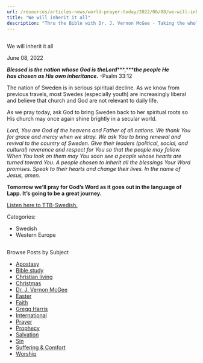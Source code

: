 ```yaml
---
url: /resources/articles-news/world-prayer-today/2022/06/08/we-will-inherit-it-all
title: "We will inherit it all"
description: "Thru the Bible with Dr. J. Vernon McGee - Taking the whole Word to the whole world"
---
```







## 
 We will inherit it all


June 08, 2022
![]()




***Blessed is the nation whose God is the******Lord******,******the people He has chosen as His own inheritance.*** -Psalm 33:12

The nation of Sweden is in serious spiritual decline. As we know from previous travels, most Swedes (especially youth) are increasingly liberal and believe that church and God are not relevant to daily life.

As we pray today, ask God to bring Sweden back to her spiritual roots so His church may once again shine brightly in a secular world.

*Lord, You are God of the heavens and Father of all nations. We thank You for grace and mercy when we stray. We ask You to bring renewal and revival to the country of Sweden. Give their leaders (political, social, and cultural) reverence and respect for You so that the people may follow. When You look on them may You soon see a people whose hearts are turned toward You. A people chosen to inherit all the blessings Your Word promises. Speak to their hearts and change their lives. In the name of Jesus, amen.*

**Tomorrow we’ll pray for God’s Word as it goes out in the language of Lapp. It’s going to be a great journey.**

[Listen here to TTB-Swedish.](https://ttb.twr.org/home/day,939/language,SWE)



Categories: 


* Swedish
* Western Europe









## 
 Browse Posts by Subject


* [Apostasy](/resources/articles-news/-in-tags/tags/Apostasy)
* [Bible study](/resources/articles-news/-in-tags/tags/Bible-study)
* [Christian living](/resources/articles-news/-in-tags/tags/Christian-living)
* [Christmas](/resources/articles-news/-in-tags/tags/Christmas)
* [Dr. J. Vernon McGee](/resources/articles-news/-in-tags/tags/Dr-J-Vernon-McGee)
* [Easter](/resources/articles-news/-in-tags/tags/easter)
* [Faith](/resources/articles-news/-in-tags/tags/Faith)
* [Gregg Harris](/resources/articles-news/-in-tags/tags/Gregg-Harris)
* [International](/resources/articles-news/-in-tags/tags/International)
* [Prayer](/resources/articles-news/-in-tags/tags/prayer)
* [Prophecy](/resources/articles-news/-in-tags/tags/Prophecy)
* [Salvation](/resources/articles-news/-in-tags/tags/Salvation)
* [Sin](/resources/articles-news/-in-tags/tags/sin)
* [Suffering & Comfort](/resources/articles-news/-in-tags/tags/Suffering-Comfort)
* [Worship](/resources/articles-news/-in-tags/tags/worship)






